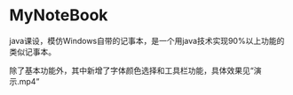 # MyNoteBook
java课设，模仿Windows自带的记事本，是一个用java技术实现90%以上功能的类似记事本。


除了基本功能外，其中新增了字体颜色选择和工具栏功能，具体效果见“演示.mp4”
